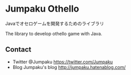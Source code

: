 # Jumpaku Othello
Javaでオセロゲームを開発するためのライブラリ  

The library to develop othello game with Java.

## Contact
  * Twitter @Jumpaku https://twitter.com/Jumpaku
  * Blog   Jumpaku's blog http://jumpaku.hatenablog.com/

